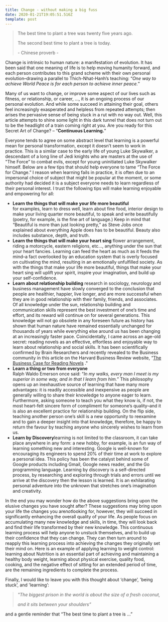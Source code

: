 ```yaml
---
title: Change - without making a big fuss
date: 2020-01-21T19:05:51.516Z
template: post
---
```

> The best time to plant a tree was twenty five years ago. 
>
> The second best time to plant a tree is today.
>
> \-  Chinese proverb -

Change is intrinsic to human nature: a manifestation of evolution. It has been said that one meaning of life is to help moving humanity forward, and each person contributes to this grand scheme with their own personal evolution–drawing a parallel to Thich-Nhat-Hanh’s teaching: “*One way to achieve World Peace is for each person to achieve inner peace.*”

Many of us want to change, or improve some aspect of our lives such as fitness, or relationship, or career, …, it is an ongoing process of our personal evolution. And while some succeed in attaining their goal, others feel increasingly exasperated and helpless from repeated attempts; then arises the pervasive sense of being stuck in a rut with no way out. Well, this article attempts to shine some light in this dark tunnel that does not turn out to be the headlight of a train coming right at you. Are you ready for this Secret Art of Change? – “**Continuous Learning.**"

Everyone tends to agree on some abstract level that learning is a powerful mean for personal transformation, except it doesn’t seem to work in practice. This is a similar case to the early life of young Luke Skywalker, a descendant of a long line of Jedi knights who are masters at the use of "The Force” to combat evils, except for young uninitiated Luke Skywalker himself. Below are a few tips that should help everyone to tame “The Force for Change.” I reason when learning fails in practice, it is often due to an impersonal choice of subject that might be popular at the moment, or some authority had decided it is a subject everyone needs to learn regardless of their personal interest. I trust the following tips will make learning enjoyable and empowering for all:

* **Learn the things that will make your life more beautiful**\
  for examples, learn to dress well, learn about fine food, interior design to make your living quarter more beautiful, to speak and write beautifully (poetry, for example, is the fine art of language.) Keep in mind that “Beautiful is more than just looking pretty,” as Steve Jobs once explained about everything Apple does has to be beautiful. Beauty also includes substance, depth, and truth.
* **Learn the things that will make your heart sing** flower arrangement, riding a motorcycle, eastern religions, etc…, anything under the sun that your heart fancies. Learning can feed the heart as much as it feeds the mind–a fact overlooked by an education system that is overly focused on cultivating the mind, resulting in an emotionally unfulfilled society. As with the things that make your life more beautiful, things that make your heart sing will uplift your spirit, inspire your imagination, and build up your self-confidence.
* **Learn about relationship building** research in sociology, neurology and business management have slowly converged to the conclusion that people are healthier, happier, live longer, and are more successful when they are in good relationship with their family, friends, and associates. Of all knowledge under the sun, relationship building and communication skills represent the best investment of one’s time and effort, and its reward will continue on for several generations. This knowledge will not go obsolete in any foreseen future as history has shown that human nature have remained essentially unchanged for thousands of years while everything else around us has been changing at an increasingly faster pace. Coincidentally, I came across an age-old secret: reading novels as an effective, effortless and enjoyable way to learn about relationship and social skills. It has been scientifically confirmed by Brain Researchers and recently revealed to the Business community in this article on the Harvard Business Review website, “[The Business Case for Reading Novels](http://blogs.hbr.org/cs/2012/01/the_business_case_for_reading.html) ."
* **Learn a thing or two from everyone**\
  Ralph Waldo Emerson once said: “*In my walks, every man I meet is my superior in some way, and in that I learn from him.*” This philosophy opens up an inexhaustive source of learning that have many more advantages: it is readily accessible and inexpensive as people are generally willing to share their knowledge to anyone eager to learn. Furthermore, asking someone to teach you what they know is, if not, the most heart-felt sincere form of compliment for someone’s quality–and it is also an excellent practice for relationship building. On the flip side, teaching another person one’s skill is a new opportunity to reexamine and to gain a deeper insight into that knowledge, therefore, be happy to return the favour by teaching anyone who sincerely wishes to learn from us. 
* **Learn by Discovery**learning is not limited to the classroom, it can take place anywhere in any form: a new hobby, for example, is an fun way of learning something new and interesting. Google is well-known for encouraging its engineers to spend 20% of their time at work to explore a personal idea. This policy has been the catalyst behind some of Google products including Gmail, Google news reader, and the Go programming language. Learning by discovery is a self-directed process, by researching and exploring through trials and errors until we arrive at the discovery then the lesson is learned. It is an exhilarating personal adventure into the unknown that stretches one’s imagination and creativity.

In the end you may wonder how do the above suggestions bring upon the elusive changes you have sought after? These suggestions may bring upon your life the changes you are*not*looking for, however, they will succeed in significantly enhancing the overall quality of your life. As people focus on accumulating many new knowledge and skills, in time, they will look back and find their life transformed by their new knowledge. This continuous learning process will help anyone to unstuck themselves, and to build up their confidence that they can change. They can then turn around to reapply this learning process into achieving the changes they originally set their mind on. Here is an example of applying learning to weight control: learning about Nutrition is an essential part of achieving and maintaining a healthy body weight, learning about physical exercise, quality food, cooking, and the negative effect of sitting for an extended period of time, are the remaining ingredients to complete the process.

Finally, I would like to leave you with this thought about ‘change’, 'being stuck’, and 'learning’:

> *"The biggest prison in the world is about the size of a fresh coconut,*
>
> *and it sits between your shoulders”*

and a gentle reminder that “The best time to plant a tree is …”
